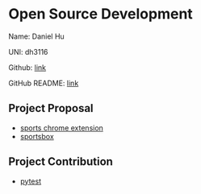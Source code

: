 # Open Source Development

Name: Daniel Hu

UNI: dh3116

Github: [link](https://github.com/dhu16)

GitHub README: [link](https://github.com/dhu16/dhu16/blob/main/README.md)


## Project Proposal
- [sports chrome extension](./projects/python/Project-Idea.md)
- [sportsbox](https://github.com/dhu16/sportsbox)

## Project Contribution
- [pytest](./projects/python/Project-Contribution-Choice.md)
